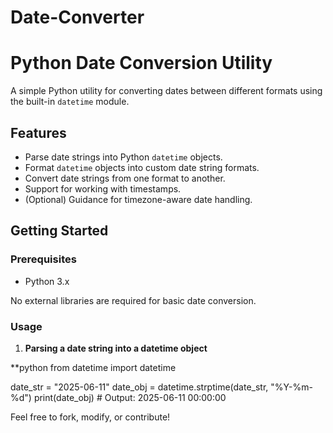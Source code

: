 # Date-Converter
# Python Date Conversion Utility

A simple Python utility for converting dates between different formats using the built-in `datetime` module.

## Features

- Parse date strings into Python `datetime` objects.
- Format `datetime` objects into custom date string formats.
- Convert date strings from one format to another.
- Support for working with timestamps.
- (Optional) Guidance for timezone-aware date handling.

## Getting Started

### Prerequisites

- Python 3.x

No external libraries are required for basic date conversion.

### Usage

1. **Parsing a date string into a datetime object**

**python
from datetime import datetime

date_str = "2025-06-11"
date_obj = datetime.strptime(date_str, "%Y-%m-%d")
print(date_obj)  # Output: 2025-06-11 00:00:00


Feel free to fork, modify, or contribute!
